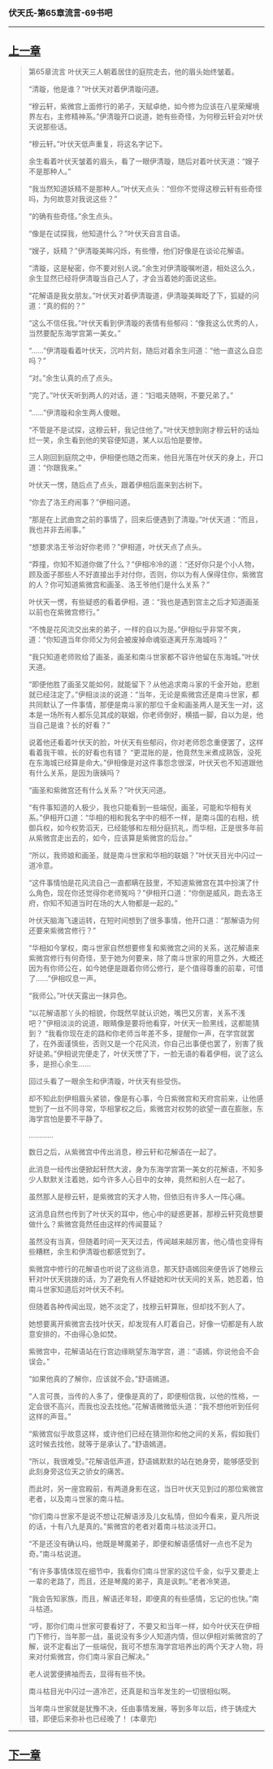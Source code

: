 ### 伏天氏-第65章流言-69书吧

--------
[上一章](./560b0934cf1454bdae87b20ec5e085cf.md)
--------


>
>
>
>第65章流言
>叶伏天三人朝着居住的庭院走去，他的眉头始终皱着。
>
>“清璇，他是谁？”叶伏天对着伊清璇问道。
>
>“穆云轩，紫微宫上面修行的弟子，天赋卓绝，如今修为应该在八星荣耀境界左右，主修精神系。”伊清璇开口说道，她有些奇怪，为何穆云轩会对叶伏天说那些话。
>
>“穆云轩。”叶伏天低声重复，将这名字记下。
>
>余生看着叶伏天皱着的眉头，看了一眼伊清璇，随后对着叶伏天道：“嫂子不是那种人。”
>
>“我当然知道妖精不是那种人。”叶伏天点头：“但你不觉得这穆云轩有些奇怪吗，为何故意对我说这些？”
>
>“的确有些奇怪。”余生点头。
>
>“像是在试探我，他知道什么？”叶伏天自言自语。
>
>“嫂子，妖精？”伊清璇美眸闪烁，有些懵，他们好像是在谈论花解语。
>
>“清璇，这是秘密，你不要对别人说。”余生对伊清璇嘱咐道，相处这么久，余生显然已经将伊清璇当自己人了，才会当着她的面说这些。
>
>“花解语是我女朋友。”叶伏天对着伊清璇道，伊清璇美眸眨了下，狐疑的问道：“真的假的？”
>
>“这么不信任我。”叶伏天看到伊清璇的表情有些郁闷：“像我这么优秀的人，当然要配东海学宫第一美女。”
>
>“……”伊清璇看着叶伏天，沉吟片刻，随后对着余生问道：“他一直这么自恋吗？”
>
>“对。”余生认真的点了点头。
>
>“完了。”叶伏天听到两人的对话，道：“妇唱夫随啊，不要兄弟了。”
>
>“……”伊清璇和余生两人傻眼。
>
>“不管是不是试探，这穆云轩，我记住他了。”叶伏天想到刚才穆云轩的话灿烂一笑，余生看到他的笑容便知道，某人以后怕是要惨。
>
>三人刚回到庭院之中，伊相便也随之而来，他目光落在叶伏天的身上，开口道：“你跟我来。”
>
>叶伏天一愣，随后点了点头，跟着伊相后面来到古树下。
>
>“你去了洛王府闹事？”伊相问道。
>
>“那是在上武曲宫之前的事情了，回来后便遇到了清璇。”叶伏天道：“而且，我也并非去闹事。”
>
>“想要求洛王爷治好你老师？”伊相道，叶伏天点了点头。
>
>“莽撞，你知不知道你做了什么？”伊相冷冷的道：“还好你只是个小人物，顾及面子那些人不好直接出手对付你，否则，你以为有人保得住你，紫微宫的人？你可知道紫微宫和画圣、洛王爷他们是什么关系？”
>
>叶伏天一愣，有些疑惑的看着伊相，道：“我也是遇到宫主之后才知道画圣以前也在紫微宫修行。”
>
>“不愧是花风流交出来的弟子，一样的自以为是。”伊相似乎非常不爽，道：“你知道当年你师父为何会被废掉命魂驱逐离开东海城吗？”
>
>“我只知道老师败给了画圣，画圣和南斗世家都不容许他留在东海城。”叶伏天道。
>
>“即便他胜了画圣又能如何，就能留下？从他追求南斗家的千金开始，悲剧就已经注定了。”伊相淡淡的说道：“当年，无论是紫微宫还是南斗世家，都共同默认了一件事情，那便是南斗家的那位千金和画圣两人是天生一对，这本是一场所有人都乐见其成的联姻，你老师倒好，横插一脚，自以为是，他当自己是谁？长的好看？”
>
>说着他还看着叶伏天的脸，叶伏天有些郁闷，你对老师怨念重便罢了，这样看着我干嘛，长的好看也有错？
>“更混账的是，他竟然生米煮成熟饭，没死在东海城已经算是命大。”伊相像是对这件事怨念很深，叶伏天也不知道跟他有什么关系，是因为唐姨吗？
>
>“画圣和紫微宫还有什么关系？”叶伏天问道。
>
>“有件事知道的人极少，我也只能看到一些端倪，画圣，可能和华相有关系。”伊相开口道：“华相的相和我名字中的相不一样，是南斗国的右相，统御兵权，如今权势滔天，已经能够和左相分庭抗礼，而华相，正是很多年前从紫微宫走出去的，如今，应该算是紫微宫的后台。”
>
>“所以，我师娘和画圣，就是南斗世家和华相的联姻？”叶伏天目光中闪过一道冷意。
>
>“这件事情怕是花风流自己一直都瞒在鼓里，不知道紫微宫在其中扮演了什么角色，现在你还觉得你老师冤吗？”伊相开口道：“你倒是威风，跑去洛王府，你知不知道当时在场的大人物都是一起的。”
>
>叶伏天脑海飞速运转，在短时间想到了很多事情，他开口道：“那解语为何还要来紫微宫修行？”
>
>“华相如今掌权，南斗世家自然想要修复和紫微宫之间的关系，送花解语来紫微宫修行有何奇怪，至于她为何要来，除了南斗世家的用意之外，大概还因为有你师公在，如今她便是跟着你师公修行，是个值得尊重的前辈，可惜了……”伊相叹息一声。
>
>“我师公。”叶伏天露出一抹异色。
>
>“以花解语那丫头的相貌，你既然早就认识她，嘴巴又厉害，关系不浅吧？”伊相淡淡的说道，眼睛像是要将他看穿，叶伏天一脸黑线，这都能猜到？
>“我看你现在走的路和你老师当年差不多，提醒你一声，在学宫就罢了，在外面谨慎些，否则又是一个花风流，你自己出事便也罢了，别害了我好徒弟。”伊相说完便走了，叶伏天愣了下，一脸无语的看着伊相，说了这么多，是担心余生……
>
>回过头看了一眼余生和伊清璇，叶伏天有些受伤。
>
>却不知此刻伊相眉头紧锁，像是有心事，今日紫微宫和天府宫前来，让他感觉到了一丝不同寻常，华相掌权之后，紫微宫对权势的欲望一直在膨胀，东海学宫怕是要不平静了。
>
>…………
>
>数日之后，从紫微宫中传出消息，穆云轩和花解语在一起了。
>
>此消息一经传出便掀起轩然大波，身为东海学宫第一美女的花解语，不知多少人默默关注着她，如今许多人心目中的女神，竟然和别人在一起了。
>
>虽然那人是穆云轩，是紫微宫的天才人物，但依旧有许多人一阵心痛。
>
>这消息自然也传到了叶伏天的耳中，他心中的疑惑更甚，那穆云轩究竟想要做什么？紫微宫竟然任由这样的传闻蔓延？
>
>虽然没有当真，但随着时间一天天过去，传闻越来越厉害，他心情也变得有些糟糕，余生和伊清璇也都感觉到了。
>
>紫微宫中修行的花解语也听说了这些消息，那天舒语嫣回来便告诉了她穆云轩对叶伏天挑拨的话，为了避免有人怀疑她和叶伏天间的关系，她忍着，怕南斗世家知道后对叶伏天不利。
>
>但随着各种传闻出现，她不淡定了，找穆云轩算账，但却找不到人了。
>
>她想要离开紫微宫去找叶伏天，却发现有人盯着自己，好像一切都是有人故意安排的，不由得心急如焚。
>
>紫微宫中，花解语站在行宫边缘眺望东海学宫，道：“语嫣，你说他会不会误会。”
>
>“如果他真的了解你，应该就不会。”舒语嫣道。
>
>“人言可畏，当传的人多了，便像是真的了，即便相信我，以他的性格，一定会很不高兴，而我也没去找他。”花解语微微低头道：“我不想他听到任何这样的声音。”
>
>“紫微宫似乎故意这样，或许他们已经在猜测你和他之间的关系，假如我们这时候去找他，就等于是承认了。”舒语嫣道。
>
>“所以，我很难受。”花解语低声道，舒语嫣默默的站在她身旁，能够感受到此刻身旁这位天之骄女的痛苦。
>
>而此时，另一座宫殿前，有两道身影在这，当日叶伏天见到过的那位紫微宫老者，以及南斗世家的南斗枯。
>
>“你们南斗世家不是说不想让花解语涉及儿女私情，但如今看来，夏凡所说的话，十有八九是真的。”紫微宫的老者对着南斗枯淡淡开口。
>
>“不是还没有确认吗，他既是琴魔弟子，即便和解语感情好一点也不足为奇。”南斗枯说道。
>
>“有许多事情体现在细节中，我看你们南斗世家的这位千金，似乎又要走上一辈的老路了，而且，还是琴魔的弟子，真是讽刺。”老者冷笑道。
>
>“我会告知家族，而且，解语还年轻，即便真的有些感情，忘记的也快。”南斗枯道。
>
>“哼，那你们南斗世家可要看好了，不要又和当年一样，如今叶伏天在伊相门下修行，当年那一战，虽说没有多少人知道内情，但以伊相对紫微宫的了解，说不定看出了一些端倪，我可不想东海学宫培养出的两个天才人物，将来对付紫微宫，你们南斗家自己解决。”
>
>老人说罢便拂袖而去，显得有些不快。
>
>南斗枯目光中闪过一道冷芒，还真是和当年发生的一切很相似啊。
>
>当年南斗世家就是犹豫不决，任由事情发展，等到多年以后，终于铸成大错，即便后来弥补也已经晚了！
>(本章完)
>
>

--------
[下一章](./b9558ebfc75c59525fad8bf266ba689d.md)
--------
